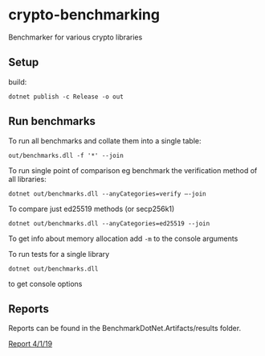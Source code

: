 # crypto-benchmarking
Benchmarker for various crypto libraries

## Setup
build:
```shell
dotnet publish -c Release -o out
```

## Run benchmarks

To run all benchmarks and collate them into a single table:
```shell
out/benchmarks.dll -f '*' --join
```

To run single point of comparison eg benchmark the verification method of all libraries:
```shell
dotnet out/benchmarks.dll --anyCategories=verify —-join
```

To compare just ed25519 methods (or secp256k1)
```shell
dotnet out/benchmarks.dll --anyCategories=ed25519 --join
```
To get info about memory allocation add ```-m``` to the console arguments

To run tests for a single library
```shell
dotnet out/benchmarks.dll
```
to get console options



## Reports

Reports can be found in the BenchmarkDotNet.Artifacts/results folder.

[Report 4/1/19](BenchmarkDotNet.Artifacts/results/BenchmarkRun-joined-2019-01-04-01-35-42-report-github.md)

